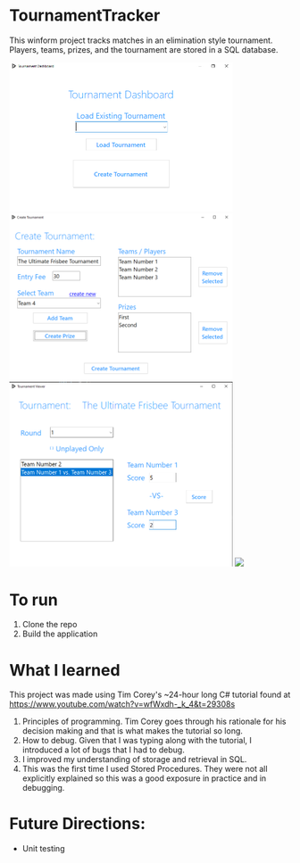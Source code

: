 # TournamentTracker
This winform project tracks matches in an elimination style tournament. Players, teams, prizes, and the tournament are stored in a SQL database.


<img src="images/dashboard.png" width="400" >
<img src="images/createTournament.png" width="400" >
<img src="images/tournament.png" width="400" >
<img src="images/createTeam" width="400" >




# To run
1. Clone the repo
2. Build the application

# What I learned
This project was made using Tim Corey's ~24-hour long C# tutorial found at https://www.youtube.com/watch?v=wfWxdh-_k_4&t=29308s


1. Principles of programming. Tim Corey goes through his rationale for his decision making and that is what makes the tutorial so long.
2. How to debug. Given that I was typing along with the tutorial, I introduced a lot of bugs that I had to debug.
3. I improved my understanding of storage and retrieval in SQL.
4. This was the first time I used Stored Procedures. They were not all explicitly explained so this was a good exposure in practice and in debugging.




# Future Directions: 
* Unit testing